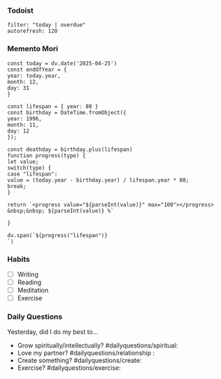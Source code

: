 
### Todoist
```todoist
filter: "today | overdue"
autorefresh: 120
```

### Memento Mori
```dataviewjs
const today = dv.date('2025-04-25')
const endOfYear = {
year: today.year,
month: 12,
day: 31
}

const lifespan = { year: 80 }
const birthday = DateTime.fromObject({
year: 1996,
month: 11,
day: 12
});

const deathday = birthday.plus(lifespan)
function progress(type) {
let value;
switch(type) {
case "lifespan":
value = (today.year - birthday.year) / lifespan.year * 80;
break;
}

return `<progress value="${parseInt(value)}" max="100"></progress> &nbsp;&nbsp; ${parseInt(value)} %`

}

dv.span(`${progress("lifespan")}
`)
```

### Habits
- [ ] Writing
- [ ] Reading
- [ ] Meditation
- [ ] Exercise

### Daily Questions

Yesterday, did I do my best to...

- Grow spiritually/intellectually? #dailyquestions/spiritual:
- Love my partner? #dailyquestions/relationship :
- Create something? #dailyquestions/create:
- Exercise? #dailyquestions/exercise:

